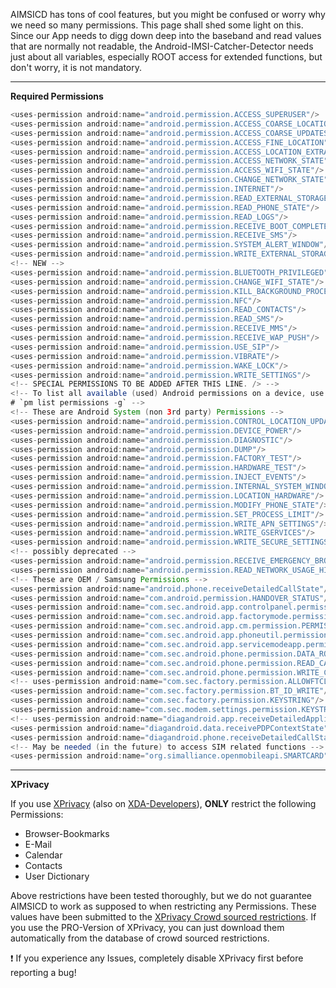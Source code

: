 AIMSICD has tons of cool features, but you might be confused or worry why we need so many permissions. This page shall shed some light on this. Since our App needs to digg down deep into the baseband and read values that are normally not readable, the Android-IMSI-Catcher-Detector needs just about all variables, especially ROOT access for extended functions, but don't worry, it is not mandatory.

---

**Required Permissions**

```java
<uses-permission android:name="android.permission.ACCESS_SUPERUSER"/>
<uses-permission android:name="android.permission.ACCESS_COARSE_LOCATION"/>
<uses-permission android:name="android.permission.ACCESS_COARSE_UPDATES"/>
<uses-permission android:name="android.permission.ACCESS_FINE_LOCATION"/>
<uses-permission android:name="android.permission.ACCESS_LOCATION_EXTRA_COMMANDS"/>
<uses-permission android:name="android.permission.ACCESS_NETWORK_STATE"/>
<uses-permission android:name="android.permission.ACCESS_WIFI_STATE"/>
<uses-permission android:name="android.permission.CHANGE_NETWORK_STATE" />
<uses-permission android:name="android.permission.INTERNET"/>
<uses-permission android:name="android.permission.READ_EXTERNAL_STORAGE"/>
<uses-permission android:name="android.permission.READ_PHONE_STATE"/>
<uses-permission android:name="android.permission.READ_LOGS"/>
<uses-permission android:name="android.permission.RECEIVE_BOOT_COMPLETED"/>
<uses-permission android:name="android.permission.RECEIVE_SMS"/>
<uses-permission android:name="android.permission.SYSTEM_ALERT_WINDOW"/>
<uses-permission android:name="android.permission.WRITE_EXTERNAL_STORAGE"/>
<!-- NEW -->
<uses-permission android:name="android.permission.BLUETOOTH_PRIVILEGED"/>
<uses-permission android:name="android.permission.CHANGE_WIFI_STATE"/>
<uses-permission android:name="android.permission.KILL_BACKGROUND_PROCESSES"/>
<uses-permission android:name="android.permission.NFC"/>
<uses-permission android:name="android.permission.READ_CONTACTS"/>
<uses-permission android:name="android.permission.READ_SMS"/>
<uses-permission android:name="android.permission.RECEIVE_MMS"/>
<uses-permission android:name="android.permission.RECEIVE_WAP_PUSH"/>
<uses-permission android:name="android.permission.USE_SIP"/>
<uses-permission android:name="android.permission.VIBRATE"/>
<uses-permission android:name="android.permission.WAKE_LOCK"/>
<uses-permission android:name="android.permission.WRITE_SETTINGS"/>
<!-- SPECIAL PERMISSIONS TO BE ADDED AFTER THIS LINE. /> -->
<!-- To list all available (used) Android permissions on a device, use:
# `pm list permissions -g` -->
<!-- These are Android System (non 3rd party) Permissions -->
<uses-permission android:name="android.permission.CONTROL_LOCATION_UPDATES"/>
<uses-permission android:name="android.permission.DEVICE_POWER"/>
<uses-permission android:name="android.permission.DIAGNOSTIC"/>
<uses-permission android:name="android.permission.DUMP"/>
<uses-permission android:name="android.permission.FACTORY_TEST"/>
<uses-permission android:name="android.permission.HARDWARE_TEST"/>
<uses-permission android:name="android.permission.INJECT_EVENTS"/>
<uses-permission android:name="android.permission.INTERNAL_SYSTEM_WINDOW"/>
<uses-permission android:name="android.permission.LOCATION_HARDWARE"/>
<uses-permission android:name="android.permission.MODIFY_PHONE_STATE"/>
<uses-permission android:name="android.permission.SET_PROCESS_LIMIT"/>
<uses-permission android:name="android.permission.WRITE_APN_SETTINGS"/>
<uses-permission android:name="android.permission.WRITE_GSERVICES"/>
<uses-permission android:name="android.permission.WRITE_SECURE_SETTINGS"/>
<!-- possibly deprecated -->
<uses-permission android:name="android.permission.RECEIVE_EMERGENCY_BROADCAST"/>
<uses-permission android:name="android.permission.READ_NETWORK_USAGE_HISTORY"/>
<!-- These are OEM / Samsung Permissions -->
<uses-permission android:name="android.phone.receiveDetailedCallState"/>
<uses-permission android:name="com.android.permission.HANDOVER_STATUS"/>
<uses-permission android:name="com.sec.android.app.controlpanel.permission.PRIVATE"/>
<uses-permission android:name="com.sec.android.app.factorymode.permission.KEYSTRING"/>
<uses-permission android:name="com.sec.android.app.cm.permission.PERMISSION_MANAGEMENT"/>
<uses-permission android:name="com.sec.android.app.phoneutil.permission.KEYSTRING"/>
<uses-permission android:name="com.sec.android.app.servicemodeapp.permission.KEYSTRING"/>
<uses-permission android:name="com.sec.android.phone.permission.DATA_ROAMING_SETTINGS_ENHANCED"/>
<uses-permission android:name="com.sec.android.phone.permission.READ_CALL_SETTINGS"/>
<uses-permission android:name="com.sec.android.phone.permission.WRITE_CALL_SETTINGS"/>
<!-- uses-permission android:name="com.sec.factory.permission.ALLOWFTCLIENTCPOBIND"/>
<uses-permission android:name="com.sec.factory.permission.BT_ID_WRITE"/ -->
<uses-permission android:name="com.sec.factory.permission.KEYSTRING"/>
<uses-permission android:name="com.sec.modem.settings.permission.KEYSTRING"/>
<!-- uses-permission android:name="diagandroid.app.receiveDetailedApplicationState"/>
<uses-permission android:name="diagandroid.data.receivePDPContextState"/>
<uses-permission android:name="diagandroid.phone.receiveDetailedCallState"/ -->
<!-- May be needed (in the future) to access SIM related functions -->
<uses-permission android:name="org.simalliance.openmobileapi.SMARTCARD"/>
```

---

**XPrivacy**

If you use [XPrivacy](https://github.com/M66B/XPrivacy) (also on [XDA-Developers](http://forum.xda-developers.com/showthread.php?t=2320783)), **ONLY** restrict the following Permissions:

* Browser-Bookmarks
* E-Mail
* Calendar
* Contacts
* User Dictionary

Above restrictions have been tested thoroughly, but we do not guarantee AIMSICD to work as supposed to when restricting any Permissions. These values have been submitted to the [XPrivacy Crowd sourced restrictions](http://crowd.xprivacy.eu/). If you use the PRO-Version of XPrivacy, you can just download them automatically from the database of crowd sourced restrictions.

:exclamation: If you experience any Issues, completely disable XPrivacy first before reporting a bug! 